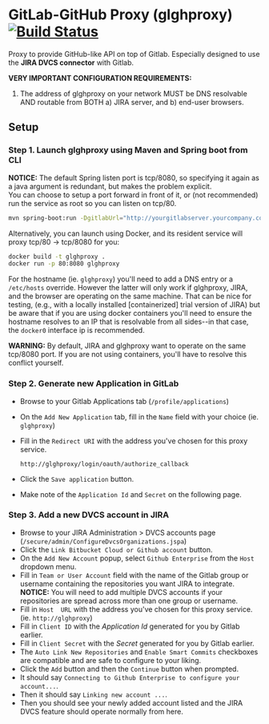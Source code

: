 # GitLab-GitHub Proxy (glghproxy) [![Build Status](https://travis-ci.org/dka23/gitlab-github-proxy.svg?branch=master)](https://travis-ci.org/dka23/gitlab-github-proxy)

Proxy to provide GitHub-like API on top of Gitlab. Especially designed to use the **JIRA DVCS connector** with Gitlab.

**VERY IMPORTANT CONFIGURATION REQUIREMENTS:**

1. The address of glghproxy on your network MUST be DNS resolvable AND routable from BOTH a) JIRA server, and b) end-user browsers.

## Setup

### Step 1. Launch glghproxy using Maven and Spring boot from CLI

**NOTICE:** The default Spring listen port is tcp/8080,
so specifying it again as a java argument is redundant,
but makes the problem explicit.  
You can choose to setup a port forward in front of it,
or (not recommended) run the service as root so you can listen on tcp/80.

```bash
mvn spring-boot:run -DgitlabUrl="http://yourgitlabserver.yourcompany.com" -Dserver.port=8080
```

Alternatively, you can launch using Docker, and its resident service will proxy tcp/80 -> tcp/8080 for you:
```bash
docker build -t glghproxy .
docker run -p 80:8080 glghproxy
```

For the hostname (ie. `glghproxy`) you'll need to add a DNS entry or a `/etc/hosts` override.
However the latter will only work if glghproxy, JIRA, and the browser are operating on the same machine.
That can be nice for testing, (e.g., with a locally installed [containerized] trial version of JIRA) but
be aware that if you are using docker containers you'll need to ensure the hostname resolves to an IP that
is resolvable from all sides--in that case, the `docker0` interface ip is recommended.

**WARNING:** By default, JIRA and glghproxy want to operate on the same tcp/8080 port. If you are not
using containers, you'll have to resolve this conflict yourself.

### Step 2. Generate new Application in GitLab

- Browse to your Gitlab Applications tab (`/profile/applications`)
- On the `Add New Application` tab, fill in the `Name` field with your choice (ie. `glghproxy`)
- Fill in the `Redirect URI` with the address you've chosen for this proxy service.

	```
	http://glghproxy/login/oauth/authorize_callback
	```
- Click the `Save application` button.
- Make note of the `Application Id` and `Secret` on the following page.


### Step 3. Add a new DVCS account in JIRA

- Browse to your JIRA Administration > DVCS accounts page (`/secure/admin/ConfigureDvcsOrganizations.jspa`)
- Click the `Link Bitbucket Cloud or Github account` button.
- On the `Add New Account` popup, select `Github Enterprise` from the `Host` dropdown menu.
- Fill in `Team or User Account` field with the name of the Gitlab group or username containing the repositories you want JIRA to integrate.  
  **NOTICE:** You will need to add multiple DVCS accounts if your repositories are spread across more than one group or username.
- Fill in `Host  URL` with the address you've chosen for this proxy service. (ie. `http://glghproxy`)	
- Fill in `Client ID` with the *Application Id* generated for you by Gitlab earlier.
- Fill in `Client Secret` with the *Secret* generated for you by Gitlab earlier.
- The `Auto Link New Repositories` and `Enable Smart Commits` checkboxes are compatible and are safe to configure to your liking.
- Click the `Add` button and then the `Continue` button when prompted.
- It should say `Connecting to Github Enterprise to configure your account...`.
- Then it should say `Linking new account ...`.
- Then you should see your newly added account listed and the JIRA DVCS feature should operate normally from here.

